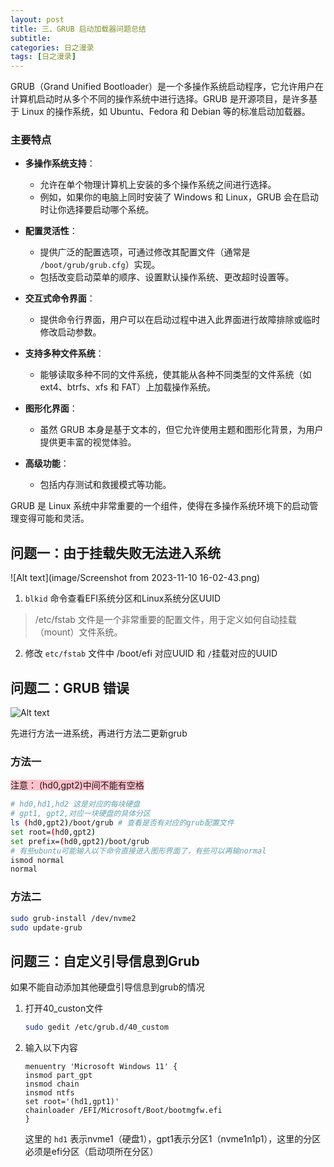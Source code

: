 ```yaml
---
layout: post
title: 三、GRUB 启动加载器问题总结
subtitle: 
categories: 日之漫录
tags: [日之漫录]
---
```


GRUB（Grand Unified Bootloader）是一个多操作系统启动程序，它允许用户在计算机启动时从多个不同的操作系统中进行选择。GRUB 是开源项目，是许多基于 Linux 的操作系统，如 Ubuntu、Fedora 和 Debian 等的标准启动加载器。

### 主要特点

- **多操作系统支持**：
  - 允许在单个物理计算机上安装的多个操作系统之间进行选择。
  - 例如，如果你的电脑上同时安装了 Windows 和 Linux，GRUB 会在启动时让你选择要启动哪个系统。

- **配置灵活性**：
  - 提供广泛的配置选项，可通过修改其配置文件（通常是 `/boot/grub/grub.cfg`）实现。
  - 包括改变启动菜单的顺序、设置默认操作系统、更改超时设置等。

- **交互式命令界面**：
  - 提供命令行界面，用户可以在启动过程中进入此界面进行故障排除或临时修改启动参数。

- **支持多种文件系统**：
  - 能够读取多种不同的文件系统，使其能从各种不同类型的文件系统（如 ext4、btrfs、xfs 和 FAT）上加载操作系统。

- **图形化界面**：
  - 虽然 GRUB 本身是基于文本的，但它允许使用主题和图形化背景，为用户提供更丰富的视觉体验。

- **高级功能**：
  - 包括内存测试和救援模式等功能。

GRUB 是 Linux 系统中非常重要的一个组件，使得在多操作系统环境下的启动管理变得可能和灵活。

## 问题一：由于挂载失败无法进入系统

![Alt text](image/Screenshot from 2023-11-10 16-02-43.png)

1. `blkid` 命令查看EFI系统分区和Linux系统分区UUID

> /etc/fstab 文件是一个非常重要的配置文件，用于定义如何自动挂载（mount）文件系统。

2. 修改 `etc/fstab` 文件中 /boot/efi 对应UUID 和 `/`挂载对应的UUID

## 问题二：GRUB 错误

![Alt text](<./image/Screenshot from 2023-11-10 16-12-33.png>)

先进行方法一进系统，再进行方法二更新grub

### 方法一

<span style="background-color:pink">注意： (hd0,gpt2)中间不能有空格

```sh
# hd0,hd1,hd2 这是对应的每块硬盘
# gpt1, gpt2,对应一块硬盘的具体分区
ls (hd0,gpt2)/boot/grub # 查看是否有对应的grub配置文件
set root=(hd0,gpt2)
set prefix=(hd0,gpt2)/boot/grub
# 有些ubuntu可能输入以下命令直接进入图形界面了，有些可以再输normal
ismod normal
normal
```

### 方法二

```sh
sudo grub-install /dev/nvme2
sudo update-grub
```

## 问题三：自定义引导信息到Grub
如果不能自动添加其他硬盘引导信息到grub的情况

1. 打开40_custon文件
    ```sh
    sudo gedit /etc/grub.d/40_custom
    ```
2. 输入以下内容

    ```
    menuentry 'Microsoft Windows 11' {
    insmod part_gpt
    insmod chain
    insmod ntfs
    set root='(hd1,gpt1)'
    chainloader /EFI/Microsoft/Boot/bootmgfw.efi
    }
    ```
   这里的 `hd1` 表示nvme1（硬盘1），gpt1表示分区1（nvme1n1p1），这里的分区必须是efi分区（启动项所在分区）